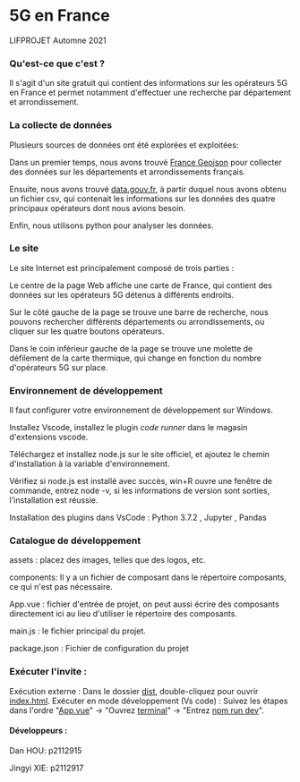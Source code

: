 # 5G en France

LIFPROJET Automne 2021



### Qu'est-ce que c'est ?

Il s'agit d'un site gratuit qui contient des informations sur les opérateurs 5G en France et permet notamment d'effectuer une recherche par département et arrondissement.



### La collecte de données 

Plusieurs sources de données ont été explorées et exploitées:

Dans un premier temps, nous avons trouvé <u>France Geojson</u> pour collecter des données sur les départements et arrondissements français.

Ensuite, nous avons trouvé <u>data.gouv.fr</u>, à partir duquel nous avons obtenu un fichier csv, qui contenait les informations sur les données des quatre principaux opérateurs dont nous avions besoin.

Enfin, nous utilisons python pour analyser les données.



### Le site

Le site Internet est principalement composé de trois parties :

Le centre de la page Web affiche une carte de France, qui contient des données sur les opérateurs 5G détenus à différents endroits.

Sur le côté gauche de la page se trouve une barre de recherche, nous pouvons rechercher différents départements ou arrondissements, ou cliquer sur les quatre boutons opérateurs.

Dans le coin inférieur gauche de la page se trouve une molette de défilement de la carte thermique, qui change en fonction du nombre d'opérateurs 5G sur place.



### Environnement de développement

Il faut configurer votre environnement de développement sur Windows.

Installez Vscode, installez le plugin *code runner* dans le magasin d'extensions vscode.

Téléchargez et installez node.js sur le site officiel, et ajoutez le chemin d'installation à la variable d'environnement.

Vérifiez si node.js est installé avec succès, win+R ouvre une fenêtre de commande, entrez node -v, si les informations de version sont sorties, l'installation est réussie.

Installation des plugins dans VsCode : Python 3.7.2 , Jupyter , Pandas



### Catalogue de développement

assets : placez des images, telles que des logos, etc.

components: Il y a un fichier de composant dans le répertoire composants, ce qui n'est pas nécessaire.

App.vue : fichier d'entrée de projet, on peut aussi écrire des composants directement ici au lieu d'utiliser le répertoire des composants.

main.js : le fichier principal du projet.

package.json : Fichier de configuration du projet



### Exécuter l'invite :

Exécution externe : Dans le dossier <u>dist</u>, double-cliquez pour ouvrir <u>index.html</u>.
Exécuter en mode développement (Vs code) : Suivez les étapes dans l'ordre "<u>App.vue</u>" -> "Ouvrez <u>terminal</u>" -> "Entrez <u>npm run dev</u>".



#### Développeurs :

Dan HOU: p2112915

Jingyi XIE: p2112917
